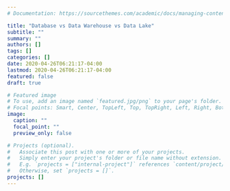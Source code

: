 ```yaml
---
# Documentation: https://sourcethemes.com/academic/docs/managing-content/

title: "Database vs Data Warehouse vs Data Lake"
subtitle: ""
summary: ""
authors: []
tags: []
categories: []
date: 2020-04-26T06:21:17-04:00
lastmod: 2020-04-26T06:21:17-04:00
featured: false
draft: true

# Featured image
# To use, add an image named `featured.jpg/png` to your page's folder.
# Focal points: Smart, Center, TopLeft, Top, TopRight, Left, Right, BottomLeft, Bottom, BottomRight.
image:
  caption: ""
  focal_point: ""
  preview_only: false

# Projects (optional).
#   Associate this post with one or more of your projects.
#   Simply enter your project's folder or file name without extension.
#   E.g. `projects = ["internal-project"]` references `content/project/deep-learning/index.md`.
#   Otherwise, set `projects = []`.
projects: []
---
```

